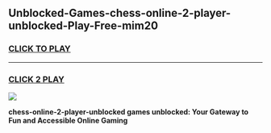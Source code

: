 
## Unblocked-Games-chess-online-2-player-unblocked-Play-Free-mim20
<h3>
<a href="https://premium76.site?title=chess-online-2-player-unblocked&ref=10A">CLICK TO PLAY</a></h3>
<hr>

<h3>
<a href="https://premium76.site?title=chess-online-2-player-unblocked&ref=10A">CLICK 2 PLAY</a>
  
</h3>

<a href="https://premium76.site?title=chess-online-2-player-unblocked&ref=10A"><img src="https://clearcache.store/games.png"></a>


**chess-online-2-player-unblocked games unblocked: Your Gateway to Fun and Accessible Online Gaming**

